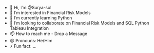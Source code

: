 - 👋 Hi, I’m @Surya-sol
- 👀 I’m interested in Financial Risk Models
- 🌱 I’m currently learning Python
- 💞️ I’m looking to collaborate on Financial Risk Models and SQL Python Tableau Integration
- 📫 How to reach me - Drop a Message
- 😄 Pronouns: He/Him
- ⚡ Fun fact: ...

<!---
Surya-sol/Surya-sol is a ✨ special ✨ repository because its `README.md` (this file) appears on your GitHub profile.
You can click the Preview link to take a look at your changes.
--->
